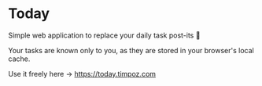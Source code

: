 # Today

Simple web application to replace your daily task post-its 📝

Your tasks are known only to you, as they are stored in your browser's local cache.

Use it freely here -> https://today.timpoz.com
